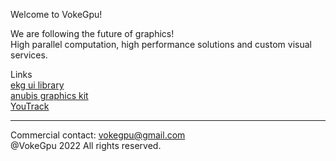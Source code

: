 Welcome to VokeGpu! 
 
We are following the future of graphics!  
High parallel computation, high performance solutions and custom visual services. 

Links   
[ekg ui library](https://github.com/vokegpu/ekg-ui-library)  
[anubis graphics kit](https://github.com/vokegpu/anubis-graphics-kit)  
[YouTrack](https://vokegpu.youtrack.cloud)  

---

Commercial contact: vokegpu@gmail.com  
@VokeGpu 2022 All rights reserved.
